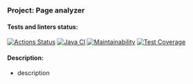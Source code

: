 ### Project: Page analyzer

#### Tests and linters status:
[![Actions Status](https://github.com/michael-nmg/java-project-72/actions/workflows/hexlet-check.yml/badge.svg)](https://github.com/michael-nmg/java-project-72/actions) [![Java CI](https://gtihub.com/michael-nmg/java-project-72/workflows/Java%20CI/badge.svg)](https://github.com/michael-nmg/java-project-72/actions) [![Maintainability](https://api.codeclimate.com/v1/badges/82cf81926cdc17196180/maintainability)](https://codeclimate.com/github/michael-nmg/java-project-72/maintainability) [![Test Coverage](https://api.codeclimate.com/v1/badges/82cf81926cdc17196180/test_coverage)](https://codeclimate.com/github/michael-nmg/java-project-72/test_coverage)

#### Description:

 - description

